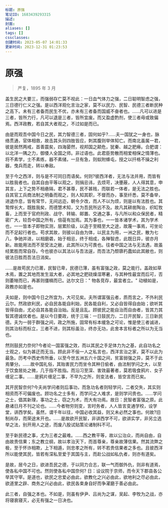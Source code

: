 ```yaml
---
标题: 原强
笔记ID: 1683439293315
描述: 
封面: 
aliases: []
tags: []
cssclasses: 
创建时间: 2023-05-07 14:01:33
更新时间: 2023-12-31 01:23:53
---
```


# 原强

> 严复，1895 年 3 月

盖生民之大要三，而强弱存亡莫不视此：一日血气体力之强，二日聪明智虑之强，三日德行仁义之强。是以西洋观化言治之家，莫不以民力、民智、民德三者断民种之高下。未有三者备而民生不优，亦未有三者备而国威不奋者也。……凡可以进是三者，皆所力行，凡可以退是三者，皆所宜废。而又盈虚酌剂，使三者毋或致偏焉。西洋政教，若自其大者观之，不过如是而已。

由是而观吾中国今日之民，其力智德三者，固何如乎?……夫一国犹之一身也，脉络贯通，官体相救，故击其头则四肢皆应，刺其腹则举体知亡。而南北虽属一君，彼是居然两戒，首善震矣，四海晏然，视邦国之颠危，犹秦、越之肥瘠。合肥谓：以北洋一隅之力，御倭人全国之师。非过语也。此君臣势散而相爱相保之情薄也。将不素学，士不素练，器不素储，一旦有急，则蚁附蜂屯，授之以扦格不操之利器，曳兵而走，转以奉敌。

至于今之西洋，则与是不可同日而语矣。何则?彼西洋者，无法与法并用，而皆有以胜我者也。自其自由平等以观之，则捐忌讳，去烦苛，决壅蔽，人人得其意，申其言，上下之势不相悬隔，君不甚尊，民不甚贱，而联若一体者，是无法之胜也。自其官工兵商法制之明备而观之，则人知其职，不督而办，事至纤悉，莫不备举，进退作息，皆有常节，无间远迩，朝令夕改，而人不以为烦，则是以有法胜也。其鸷悍长大，既胜我矣，而德慧术知，又为吾民所远不及。故凡其耕凿陶冶，织缸牧畜，上而至于官府刑政、战守、转输、邮置、交通之事，与凡所以和众保民者，精密广大，较吾中国之所有，倍蓰有加焉。其为事也，一一皆本诸学术，其为学术也，一一皆本子即物实测，层累阶级，以造于至精至大之途，故蔑一事焉，可坐论而不足起行者也。苟求其故，则彼以自由为体，以民主为用，一洲之民，散为七八，争驰并进，以相磨砻，始于相忌，终于相成，各殚智虑，此既日异，彼亦月新。故能用法而不至受法之敝，此其所以为可畏也。往者中国之法与无法遇，故虽经累胜而常自存。今也彼亦以其法以与吾法逞，而吾法乃颓隳朽蠹如此其敝也，则彼法日胜而吾法日消矣。

……是故苟民力已莆，民智已卑，民德已薄，虽有富强之政，莫之能行。盖政如草木焉，置之其地而发生滋大者，必其地之肥硗燥湿寒暑，与其种性最宜而后可，否则萎矬而已，再甚则僵槁而已。达尔文日：" 物各竞存，最宜者立。" 动植如是，政教亦如是也。

夫如是，则中国今日之所宜为，大可见矣。夫所谓富强云者，质而言之，不外利民云尔。然政欲利民，必自民各能自利始，民各能自利，又必自皆得自由始；欲听其皆得自由，尤必自其各能自治始。反是且乱。顾彼民之能自治而自由者，皆其力其智其德诚优者也。是以今日要政，统于三端：一日鼓民力，二日开民智，三日新民德。夫为一弱于群强之间，政之所施，固常有标本缓急之可论，惟是使三者诚进，则其治标而标立，三者不进，则其标虽治，终亦无功，此舍本言标者之所以为无当也。

然则鼓民力奈何?今者论一国富强之效，而以其民之手足体力为之基，此自功名之士观之，似为甚迂而无当。顾此非不佞一人之私言也，西洋言治之家，莫不以此为最急。历考中西史传所垂，以至今世五洲五六十国之间，贫富弱强之异，莫不于此焉肇分。……故中国礼俗，其贻害民力而坐令其种日偷者，由法制学问之大，以至于饮食居处之微，几于指不胜指。而沿习至深、害效最著者，莫若吸食鸦片、女子缠足二事。……是鸦片缠足二事，不早为之所，则变法者，皆空言而已矣。

其开民智奈何?今夫尚学问者则后事功，而急功名者则轻学问，二者交失，其实则相资而不可偏废也。顾功名之士多有，而学问之人难求，是则学问贵也。……学问之士，倡其新理，事功之士，窃之为术，而大有功焉。故日：民智者富强之原。此悬诸日月不刊之论也。……今者物穷则变，言时务者，人人皆言变通学校，设学堂，讲西学矣。虽然，谓千年以往，中国必收其益，则又未必然之事也。何故?旧制尚存，而荣途末开也。……是故欲开民智，非讲西学不可，欲讲实学，非另立选举之法，别开用人之途，而废八股试贴策论诸制科不可。

至于新民德之事，尤为三者之最难。……西之教平等，故以公治众，而尚自由，自由故贵信果；东之教立纲，故以孝治天下，而首尊亲，尊亲故薄信果。然其流弊之极，至于怀诈相欺，上下相遁，则忠孝之所有，转不若贵信果者之多也。且彼西洋所以能使其民，皆若有深私至爱于其国与主，而赴公战如私仇者，则亦有道矣。

是故，居今之日，欲进吾民之德，于以同力合志，联一气而御外仇，则非有道焉，使各私中国不可也。然则使各私中国奈何? 日：设议院于京师，而令天下郡县各公举其守宰。是道也，欲民之忠爱必由此，欲教化之兴必由此，欲地利之尽必由此，欲道里之辟、商务之兴必由此，欲民各束身自好而争濯磨于善必由此。

此三者，自强之本也。不如是，则虽有伊尹、吕尚为之谋，吴起、李牧为之战，亦将寝衰寝灭，必无有强之一日决也。
